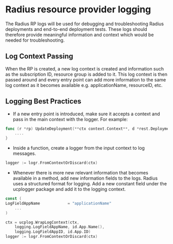 # Radius resource provider logging

The Radius RP logs will be used for debugging and troubleshooting Radius deployments and end-to-end deployment tests. These logs should therefore provide meaningful information and context which would be needed for troubleshooting.

## Log Context Passing

When the RP is created, a new log context is created and information such as the subscription ID, resource group is added to it. This log context is then passed around and every entry point can add more information to the same log context as it becomes available e.g. applicationName, resourceID, etc.

## Logging Best Practices

* If a new entry point is introduced, make sure it accepts a context and pass in the main context with the logger. For example:

```go
func (r *rp) UpdateDeployment(**ctx context.Context**, d *rest.Deployment) (rest.Response, error) {
    ....
}
```

* Inside a function, create a logger from the input context to log messages.

```go
logger := logr.FromContextOrDiscard(ctx)
```

* Whenever there is more new relevant information that becomes available in a method, add new information fields to the logs. Radius uses a structured format for logging. Add a new constant field under the ucplogger package and add it to the logging context.

```go
const (
LogFieldAppName            = "applicationName"
    ...
)

ctx = ucplog.WrapLogContext(ctx,
    logging.LogFieldAppName, id.App.Name(),
    logging.LogFieldAppID, id.App.ID)
logger := logr.FromContextOrDiscard(ctx)
```

